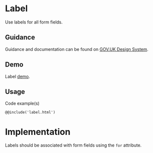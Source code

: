 # Label

Use labels for all form fields.

## Guidance

Guidance and documentation can be found on [GOV.UK Design System](linkgoeshere).

## Demo

Label [demo](label.html).

## Usage

Code example(s)

```
@@include('label.html')
```

<!--
## Installation

```
npm install --save @govuk-frontend/label
```
-->


# Implementation

Labels should be associated with form fields using the `for` attribute.
